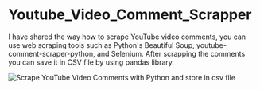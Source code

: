 # Youtube_Video_Comment_Scrapper
I have shared the way how to scrape YouTube video comments, you can use web scraping tools such as Python's Beautiful Soup, youtube-comment-scraper-python, and Selenium. After scrapping the comments you can save it in CSV file by using pandas library. 

![Scrape YouTube Video Comments with Python and store in csv file](https://user-images.githubusercontent.com/100717238/230759962-d858457a-14dd-431d-9e6b-fb6b39663f60.png)
